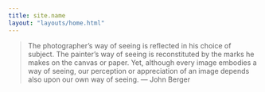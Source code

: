 ```yaml
---
title: site.name
layout: "layouts/home.html"
---
```


> The photographer’s way of seeing is reflected in his choice of subject. The painter’s way of seeing is reconstituted by the marks he makes on the canvas or paper. Yet, although every image embodies a way of seeing, our perception or appreciation of an image depends also upon our own way of seeing. — John Berger
